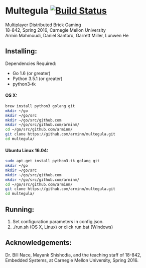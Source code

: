 # Multegula [![Build Status](https://travis-ci.org/arminm/multegula.svg?branch=master)](https://travis-ci.org/arminm/multegula)

Multiplayer Distributed Brick Gaming  
18-842, Spring 2016, Carnegie Mellon University  
Armin Mahmoudi, Daniel Santoro, Garrett Miller, Lunwen He

Installing:
---------------------------------------------------------
Dependencies Required:  
* Go 1.6 (or greater)  
* Python 3.5.1 (or greater)
* python3-tk

#### OS X:  
```bash
brew install python3 golang git  
mkdir ~/go  
mkdir ~/go/src  
mkdir ~/go/src/github.com  
mkdir ~/go/src/github.com/arminm/  
cd ~/go/src/github.com/arminm/  
git clone https://github.com/arminm/multegula.git  
cd multegula/
```

#### Ubuntu Linux 16.04:  
```bash
sudo apt-get install python3-tk golang git  
mkdir ~/go  
mkdir ~/go/src  
mkdir ~/go/src/github.com  
mkdir ~/go/src/github.com/arminm/  
cd ~/go/src/github.com/arminm/  
git clone https://github.com/arminm/multegula.git  
cd multegula/
```

Running:
---------------------------------------------------------
1. Set configuration parameters in config.json.
2. ./run.sh (OS X, Linux) or click run.bat (Windows)

Acknowledgements:
---------------------------------------------------------
Dr. Bill Nace, Mayank Shishodia, and the teaching staff of 18-842,
Embedded Systems, at Carnegie Mellon University, Spring 2016.
